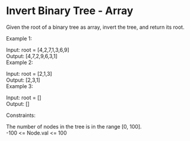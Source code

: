 # Invert Binary Tree - Array      
      
Given the root of a binary tree as array, invert the tree, and return its root.      
      
Example 1:      
      
      
Input: root = [4,2,7,1,3,6,9]      
Output: [4,7,2,9,6,3,1]      
Example 2:      
      
      
Input: root = [2,1,3]      
Output: [2,3,1]      
Example 3:      
      
Input: root = []      
Output: []      
       
      
Constraints:      
      
The number of nodes in the tree is in the range [0, 100].      
-100 <= Node.val <= 100